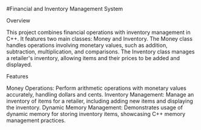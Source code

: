 #Financial and Inventory Management System

Overview

This project combines financial operations with inventory management in C++. It features two main classes: Money and Inventory. The Money class handles operations involving monetary values, such as addition, subtraction, multiplication, and comparisons. The Inventory class manages a retailer's inventory, allowing items and their prices to be added and displayed.

Features

Money Operations: Perform arithmetic operations with monetary values accurately, handling dollars and cents.
Inventory Management: Manage an inventory of items for a retailer, including adding new items and displaying the inventory.
Dynamic Memory Management: Demonstrates usage of dynamic memory for storing inventory items, showcasing C++ memory management practices.
